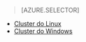 > [AZURE.SELECTOR]
- [Cluster do Linux](../articles/hdinsight/hdinsight-hbase-tutorial-get-started-linux.md)
- [Cluster do Windows](../articles/hdinsight/hdinsight-hbase-tutorial-get-started.md)



<!--HONumber=sep16_HO2-->


